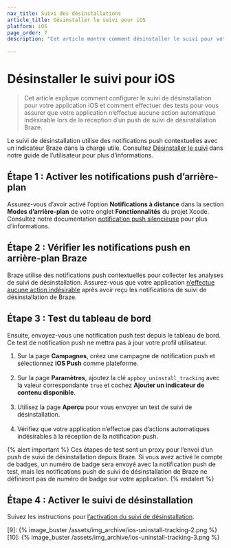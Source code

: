 ```yaml
---
nav_title: Suivi des désinstallations
article_title: Désinstaller le suivi pour iOS
platform: iOS
page_order: 7
description: "Cet article montre comment désinstaller le suivi pour votre application iOS."

---
```


# Désinstaller le suivi pour iOS

> Cet article explique comment configurer le suivi de désinstallation pour votre application iOS et comment effectuer des tests pour vous assurer que votre application n’effectue aucune action automatique indésirable lors de la réception d’un push de suivi de désinstallation Braze.

Le suivi de désinstallation utilise des notifications push contextuelles avec un indicateur Braze dans la charge utile. Consultez [Désinstaller le suivi][6] dans notre guide de l’utilisateur pour plus d’informations.

## Étape 1 : Activer les notifications push d’arrière-plan

Assurez-vous d’avoir activé l’option **Notifications à distance** dans la section **Modes d’arrière-plan** de votre onglet **Fonctionnalités** du projet Xcode. Consultez notre documentation [notification push silencieuse][5] pour plus d’informations.

## Étape 2 : Vérifier les notifications push en arrière-plan Braze

Braze utilise des notifications push contextuelles pour collecter les analyses de suivi de désinstallation. Assurez-vous que votre application [n’effectue aucune action indésirable][4] après avoir reçu les notifications de suivi de désinstallation de Braze.

## Étape 3 : Test du tableau de bord

Ensuite, envoyez-vous une notification push test depuis le tableau de bord. Ce test de notification push ne mettra pas à jour votre profil utilisateur.

1. Sur la page **Campagnes**, créez une campagne de notification push et sélectionnez **iOS Push** comme plateforme.<br><br>
2. Sur la page **Paramètres**, ajoutez la clé `appboy_uninstall_tracking` avec la valeur correspondante `true` et cochez **Ajouter un indicateur de contenu disponible**.<br><br>
3. Utilisez la page **Aperçu** pour vous envoyer un test de suivi de désinstallation.<br><br>
4. Vérifiez que votre application n’effectue pas d’actions automatiques indésirables à la réception de la notification push.

{% alert important %}
Ces étapes de test sont un proxy pour l’envoi d’un push de suivi de désinstallation depuis Braze. Si vous avez activé le compte de badges, un numéro de badge sera envoyé avec la notification push de test, mais les notifications push de suivi de désinstallation de Braze ne définiront pas de numéro de badge sur votre application.
{% endalert %}

## Étape 4 : Activer le suivi de désinstallation

Suivez les instructions pour [l’activation du suivi de désinstallation][6].

[4]: {{site.baseurl}}/developer_guide/platform_integration_guides/swift/push_notifications/customization/ignoring_internal_push/
[5]: {{site.baseurl}}/developer_guide/platform_integration_guides/swift/push_notifications/silent_push_notifications/
[6]: {{site.baseurl}}/user_guide/data_and_analytics/tracking/uninstall_tracking/#uninstall-tracking
[9]: {% image_buster /assets/img_archive/ios-uninstall-tracking-2.png %}
[10]: {% image_buster /assets/img_archive/ios-uninstall-tracking-3.png %}
